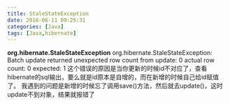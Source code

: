 ```yaml
---
title: StaleStateException
date: 2016-06-11 09:25:31
categories: [Java]
tags: [Java,hibernate]
---
```

**org.hibernate.StaleStateException**
org.hibernate.StaleStateException: Batch update returned unexpected row count from update: 0 actual row count: 0 expected: 1
这个错误的原因是当你更新的时候id不对应了，查看hibernate的sql输出，要么就是id原本是自增的，而在新增的时候自己给id赋值了。
我遇到的问题是新增的时候忘了调用save()方法，然后就去update()，这时update不到对象，结果就报错了